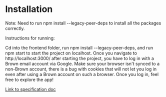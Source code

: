 # Installation

Note: Need to run npm install --legacy-peer-deps to install all the packages correctly.

Instructions for running:

Cd into the frontend folder, run npm install --legacy-peer-deps, and run npm start to start the project on localhost.
Once you navigate to http://localhost:3000/ after starting the project, you have to log in with a Brown email account via Google. Make sure your browser isn't synced to a non-Brown account, there is a bug with cookies that will not let you log in even after using a Brown account on such a browser.
Once you log in, feel free to explore the app!

[Link to specification doc](https://docs.google.com/document/d/1-4vN-JAWkxuEgbfgH7grE6NJB9olHplzaCyPqajYEyM/)
